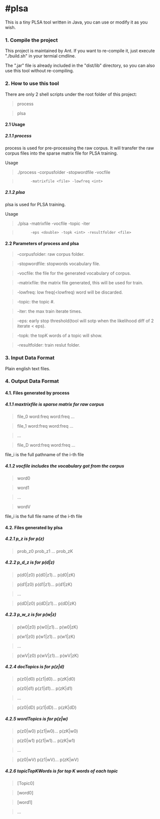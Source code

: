 #plsa
====

This is a tiny PLSA tool written in Java, you can use or modify it as you wish.

### 1. Compile the project
This project is maintained by Ant. If you want to re-compile it,
just execute "./build.sh" in your termial cmdline.

The ".jar" file is already included in the "dist/lib" directory, 
so you can also use this tool without re-compiling.

### 2. How to use this tool 
There are only 2 shell scripts under the root folder of this project: 
> process 

> plsa

#### 2.1 Usage
##### 2.1.1 process 
process is used for pre-processing the raw corpus. It will transfer the raw 
corpus files into the sparse matrix file for PLSA training.

Usage
> ./process -corpusfolder <file> -stopwordfile <file> -vocfile <file> 

>           -matrixfile <file> -lowfreq <int>

##### 2.1.2 plsa
plsa is used for PLSA training.

Usage
> ./plsa    -matrixfile <file> -vocfile <file> -topic <int> -iter <int> 

>           -eps <double> -topk <int> -resultfolder <file>

#### 2.2 Parameters of process and plsa
> -corpusfolder: raw corpus folder.

> -stopwordfile: stopwords vocabulary file. 

> -vocfile: the file for the generated vocabulary of corpus.

> -matrixfile: the matrix file generated, this will be used for train. 

> -lowfreq: low freq(<lowfreq) word will be discarded.

> -topic: the topic #.

> -iter: the max train iterate times. 

> -eps: early stop threshold(tool will sotp when the likelihood diff of 2 iterate < eps). 

> -topk: the topK words of a topic will show.

> -resultfolder: train reslut folder.


### 3. Input Data Format
Plain english text files.

### 4. Output Data Format
#### 4.1. Files generated by process
##### 4.1.1 maxtrixfile is sparse matrix for raw corpus
> file_0 word:freq word:freq ...

> file_1 word:freq word:freq ...

> ...

> file_D word:freq word:freq ...

file_i is the full pathname of the i-th file

##### 4.1.2 vocfile includes the vocabulary got from the corpus 
> word0

> word1

> ...

> wordV

file_i is the full file name of the i-th file

#### 4.2. Files generated by plsa 
##### 4.2.1 p_z is for p(z)
> prob_z0 prob_z1 ... prob_zK

##### 4.2.2 p_d_z is for p(d|z)
> p(d0|z0) p(d0|z1)... p(d0|zK)

> p(d1|z0) p(d1|z1)... p(d1|zK)

> ...

> p(dD|z0) p(dD|z1)... p(dD|zK)

##### 4.2.3 p_w_z is for p(w|z)
> p(w0|z0) p(w0|z1)... p(w0|zK)

> p(w1|z0) p(w1|z1)... p(w1|zK)

> ...

> p(wV|z0) p(wV|z1)... p(wV|zK)

##### 4.2.4 docTopics is for p(z|d)
> p(z0|d0) p(z1|d0)... p(zK|d0)

> p(z0|d1) p(z1|d1)... p(zK|d1)

> ...

> p(z0|dD) p(z1|dD)... p(zK|dD)

##### 4.2.5 wordTopics is for p(z|w)
> p(z0|w0) p(z1|w0)... p(zK|w0)

> p(z0|w1) p(z1|w1)... p(zK|w1)

> ...

> p(z0|wV) p(z1|wV)... p(zK|wV)

##### 4.2.6 topicTopKWords is for top K words of each topic
> [Topic0]

> [word0]

> [word1]

> ...

